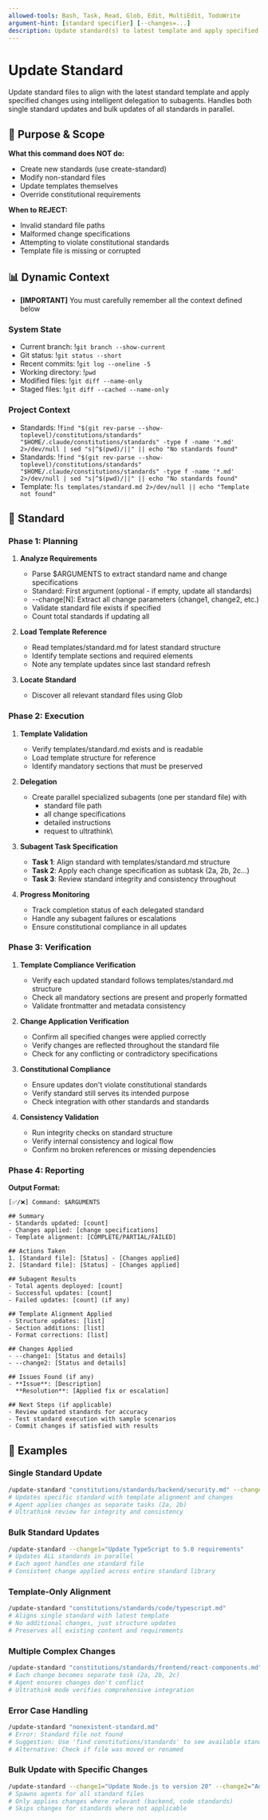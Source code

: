 ```yaml
---
allowed-tools: Bash, Task, Read, Glob, Edit, MultiEdit, TodoWrite
argument-hint: [standard specifier] [--changes=...]
description: Update standard(s) to latest template and apply specified changes
---
```


# Update Standard

Update standard files to align with the latest standard template and apply specified changes using intelligent delegation to subagents. Handles both single standard updates and bulk updates of all standards in parallel.

## 🎯 Purpose & Scope

**What this command does NOT do:**

- Create new standards (use create-standard)
- Modify non-standard files
- Update templates themselves
- Override constitutional requirements

**When to REJECT:**

- Invalid standard file paths
- Malformed change specifications
- Attempting to violate constitutional standards
- Template file is missing or corrupted

## 📊 Dynamic Context

- **[IMPORTANT]** You must carefully remember all the context defined below

### System State

- Current branch: !`git branch --show-current`
- Git status: !`git status --short`
- Recent commits: !`git log --oneline -5`
- Working directory: !`pwd`
- Modified files: !`git diff --name-only`
- Staged files: !`git diff --cached --name-only`

### Project Context

- Standards: !`find "$(git rev-parse --show-toplevel)/constitutions/standards" "$HOME/.claude/constitutions/standards" -type f -name '*.md' 2>/dev/null | sed "s|^$(pwd)/||" || echo "No standards found"`
- Standards: !`find "$(git rev-parse --show-toplevel)/constitutions/standards" "$HOME/.claude/constitutions/standards" -type f -name '*.md' 2>/dev/null | sed "s|^$(pwd)/||" || echo "No standards found"`
- Template: !`ls templates/standard.md 2>/dev/null || echo "Template not found"`

## 🔄 Standard

### Phase 1: Planning

1. **Analyze Requirements**
   - Parse $ARGUMENTS to extract standard name and change specifications
   - Standard: First argument (optional - if empty, update all standards)
   - --change[N]: Extract all change parameters (change1, change2, etc.)
   - Validate standard file exists if specified
   - Count total standards if updating all

2. **Load Template Reference**
   - Read templates/standard.md for latest standard structure
   - Identify template sections and required elements
   - Note any template updates since last standard refresh

3. **Locate Standard**
   - Discover all relevant standard files using Glob

### Phase 2: Execution

1. **Template Validation**
   - Verify templates/standard.md exists and is readable
   - Load template structure for reference
   - Identify mandatory sections that must be preserved

2. **Delegation**
   - Create parallel specialized subagents (one per standard file) with
      - standard file path
      - all change specifications
      - detailed instructions
      - request to ultrathink\

3. **Subagent Task Specification**
   - **Task 1**: Align standard with templates/standard.md structure
   - **Task 2**: Apply each change specification as subtask (2a, 2b, 2c...)
   - **Task 3**: Review standard integrity and consistency throughout

4. **Progress Monitoring**
   - Track completion status of each delegated standard
   - Handle any subagent failures or escalations
   - Ensure constitutional compliance in all updates

### Phase 3: Verification

1. **Template Compliance Verification**
   - Verify each updated standard follows templates/standard.md structure
   - Check all mandatory sections are present and properly formatted
   - Validate frontmatter and metadata consistency

2. **Change Application Verification**
   - Confirm all specified changes were applied correctly
   - Verify changes are reflected throughout the standard file
   - Check for any conflicting or contradictory specifications

3. **Constitutional Compliance**
   - Ensure updates don't violate constitutional standards
   - Verify standard still serves its intended purpose
   - Check integration with other standards and standards

4. **Consistency Validation**
   - Run integrity checks on standard structure
   - Verify internal consistency and logical flow
   - Confirm no broken references or missing dependencies

### Phase 4: Reporting

**Output Format:**

```plaintext
[✅/❌] Command: $ARGUMENTS

## Summary
- Standards updated: [count]
- Changes applied: [change specifications]
- Template alignment: [COMPLETE/PARTIAL/FAILED]

## Actions Taken
1. [Standard file]: [Status] - [Changes applied]
2. [Standard file]: [Status] - [Changes applied]

## Subagent Results
- Total agents deployed: [count]
- Successful updates: [count]
- Failed updates: [count] (if any)

## Template Alignment Applied
- Structure updates: [list]
- Section additions: [list]
- Format corrections: [list]

## Changes Applied
- --change1: [Status and details]
- --change2: [Status and details]

## Issues Found (if any)
- **Issue**: [Description]
  **Resolution**: [Applied fix or escalation]

## Next Steps (if applicable)
- Review updated standards for accuracy
- Test standard execution with sample scenarios
- Commit changes if satisfied with results
```

## 📝 Examples

### Single Standard Update

```bash
/update-standard "constitutions/standards/backend/security.md" --change1="Add OAuth 2.1 requirements" --change2="Update encryption standards"
# Updates specific standard with template alignment and changes
# Agent applies changes as separate tasks (2a, 2b)
# Ultrathink review for integrity and consistency
```

### Bulk Standard Updates

```bash
/update-standard --change1="Update TypeScript to 5.0 requirements"
# Updates ALL standards in parallel
# Each agent handles one standard file
# Consistent change applied across entire standard library
```

### Template-Only Alignment

```bash
/update-standard "constitutions/standards/code/typescript.md"
# Aligns single standard with latest template
# No additional changes, just structure updates
# Preserves all existing content and requirements
```

### Multiple Complex Changes

```bash
/update-standard "constitutions/standards/frontend/react-components.md" --change1="Add React 18 concurrent features" --change2="Update testing requirements for RTL" --change3="Add accessibility compliance"
# Each change becomes separate task (2a, 2b, 2c)
# Agent ensures changes don't conflict
# Ultrathink mode verifies comprehensive integration
```

### Error Case Handling

```bash
/update-standard "nonexistent-standard.md"
# Error: Standard file not found
# Suggestion: Use 'find constitutions/standards' to see available standards
# Alternative: Check if file was moved or renamed
```

### Bulk Update with Specific Changes

```bash
/update-standard --change1="Update Node.js to version 20" --change2="Add ESM import requirements"
# Spawns agents for all standard files
# Only applies changes where relevant (backend, code standards)
# Skips changes for standards where not applicable
```
